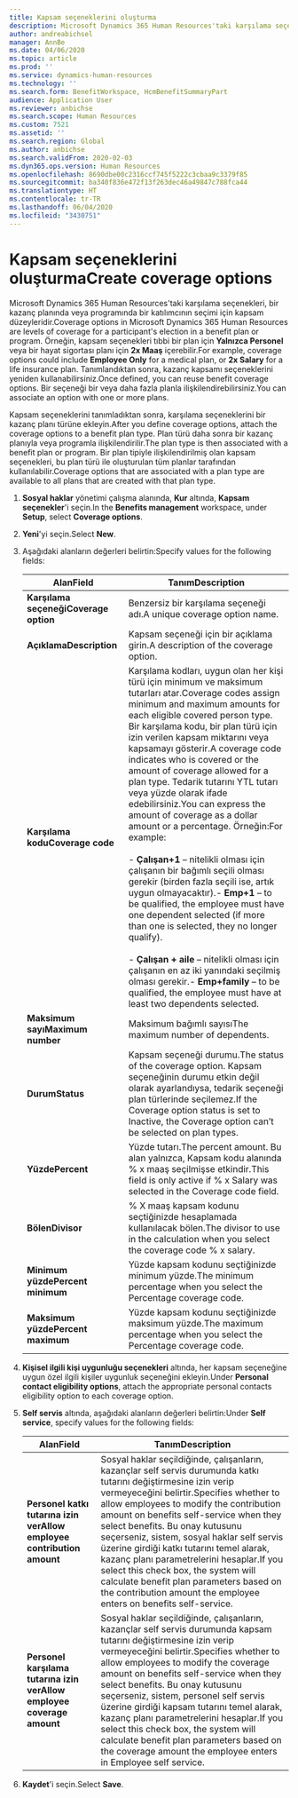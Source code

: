 ```yaml
---
title: Kapsam seçeneklerini oluşturma
description: Microsoft Dynamics 365 Human Resources'taki karşılama seçenekleri, bir kazanç planında veya programında bir katılımcının seçimi için kapsam düzeyleridir.
author: andreabichsel
manager: AnnBe
ms.date: 04/06/2020
ms.topic: article
ms.prod: ''
ms.service: dynamics-human-resources
ms.technology: ''
ms.search.form: BenefitWorkspace, HcmBenefitSummaryPart
audience: Application User
ms.reviewer: anbichse
ms.search.scope: Human Resources
ms.custom: 7521
ms.assetid: ''
ms.search.region: Global
ms.author: anbichse
ms.search.validFrom: 2020-02-03
ms.dyn365.ops.version: Human Resources
ms.openlocfilehash: 8690dbe00c2316ccf745f5222c3cbaa9c3379f85
ms.sourcegitcommit: ba340f836e472f13f263dec46a49847c788fca44
ms.translationtype: HT
ms.contentlocale: tr-TR
ms.lasthandoff: 06/04/2020
ms.locfileid: "3430751"
---
```

# <a name="create-coverage-options"></a><span data-ttu-id="8886b-103">Kapsam seçeneklerini oluşturma</span><span class="sxs-lookup"><span data-stu-id="8886b-103">Create coverage options</span></span>

<span data-ttu-id="8886b-104">Microsoft Dynamics 365 Human Resources'taki karşılama seçenekleri, bir kazanç planında veya programında bir katılımcının seçimi için kapsam düzeyleridir.</span><span class="sxs-lookup"><span data-stu-id="8886b-104">Coverage options in Microsoft Dynamics 365 Human Resources are levels of coverage for a participant's election in a benefit plan or program.</span></span> <span data-ttu-id="8886b-105">Örneğin, kapsam seçenekleri tıbbi bir plan için **Yalnızca Personel** veya bir hayat sigortası planı için **2x Maaş** içerebilir.</span><span class="sxs-lookup"><span data-stu-id="8886b-105">For example, coverage options could include **Employee Only** for a medical plan, or **2x Salary** for a life insurance plan.</span></span> <span data-ttu-id="8886b-106">Tanımlandıktan sonra, kazanç kapsamı seçeneklerini yeniden kullanabilirsiniz.</span><span class="sxs-lookup"><span data-stu-id="8886b-106">Once defined, you can reuse benefit coverage options.</span></span> <span data-ttu-id="8886b-107">Bir seçeneği bir veya daha fazla planla ilişkilendirebilirsiniz.</span><span class="sxs-lookup"><span data-stu-id="8886b-107">You can associate an option with one or more plans.</span></span>

<span data-ttu-id="8886b-108">Kapsam seçeneklerini tanımladıktan sonra, karşılama seçeneklerini bir kazanç planı türüne ekleyin.</span><span class="sxs-lookup"><span data-stu-id="8886b-108">After you define coverage options, attach the coverage options to a benefit plan type.</span></span> <span data-ttu-id="8886b-109">Plan türü daha sonra bir kazanç planıyla veya programla ilişkilendirilir.</span><span class="sxs-lookup"><span data-stu-id="8886b-109">The plan type is then associated with a benefit plan or program.</span></span> <span data-ttu-id="8886b-110">Bir plan tipiyle ilişkilendirilmiş olan kapsam seçenekleri, bu plan türü ile oluşturulan tüm planlar tarafından kullanılabilir.</span><span class="sxs-lookup"><span data-stu-id="8886b-110">Coverage options that are associated with a plan type are available to all plans that are created with that plan type.</span></span> 

1. <span data-ttu-id="8886b-111">**Sosyal haklar** yönetimi çalışma alanında, **Kur** altında, **Kapsam seçenekler**'i seçin.</span><span class="sxs-lookup"><span data-stu-id="8886b-111">In the **Benefits management** workspace, under **Setup**, select **Coverage options**.</span></span>

2. <span data-ttu-id="8886b-112">**Yeni**'yi seçin.</span><span class="sxs-lookup"><span data-stu-id="8886b-112">Select **New**.</span></span>

3. <span data-ttu-id="8886b-113">Aşağıdaki alanların değerleri belirtin:</span><span class="sxs-lookup"><span data-stu-id="8886b-113">Specify values for the following fields:</span></span>

   | <span data-ttu-id="8886b-114">Alan</span><span class="sxs-lookup"><span data-stu-id="8886b-114">Field</span></span> | <span data-ttu-id="8886b-115">Tanım</span><span class="sxs-lookup"><span data-stu-id="8886b-115">Description</span></span> |
   | --- | --- |
   | <span data-ttu-id="8886b-116">**Karşılama seçeneği**</span><span class="sxs-lookup"><span data-stu-id="8886b-116">**Coverage option**</span></span> | <span data-ttu-id="8886b-117">Benzersiz bir karşılama seçeneği adı.</span><span class="sxs-lookup"><span data-stu-id="8886b-117">A unique coverage option name.</span></span> |
   | <span data-ttu-id="8886b-118">**Açıklama**</span><span class="sxs-lookup"><span data-stu-id="8886b-118">**Description**</span></span> | <span data-ttu-id="8886b-119">Kapsam seçeneği için bir açıklama girin.</span><span class="sxs-lookup"><span data-stu-id="8886b-119">A description of the coverage option.</span></span> |
   | <span data-ttu-id="8886b-120">**Karşılama kodu**</span><span class="sxs-lookup"><span data-stu-id="8886b-120">**Coverage code**</span></span> | <span data-ttu-id="8886b-121">Karşılama kodları, uygun olan her kişi türü için minimum ve maksimum tutarları atar.</span><span class="sxs-lookup"><span data-stu-id="8886b-121">Coverage codes assign minimum and maximum amounts for each eligible covered person type.</span></span> <span data-ttu-id="8886b-122">Bir karşılama kodu, bir plan türü için izin verilen kapsam miktarını veya kapsamayı gösterir.</span><span class="sxs-lookup"><span data-stu-id="8886b-122">A coverage code indicates who is covered or the amount of coverage allowed for a plan type.</span></span> <span data-ttu-id="8886b-123">Tedarik tutarını YTL tutarı veya yüzde olarak ifade edebilirsiniz.</span><span class="sxs-lookup"><span data-stu-id="8886b-123">You can express the amount of coverage as a dollar amount or a percentage.</span></span> <span data-ttu-id="8886b-124">Örneğin:</span><span class="sxs-lookup"><span data-stu-id="8886b-124">For example:</span></span></br></br><span data-ttu-id="8886b-125">- **Çalışan+1** – nitelikli olması için çalışanın bir bağımlı seçili olması gerekir (birden fazla seçili ise, artık uygun olmayacaktır).</span><span class="sxs-lookup"><span data-stu-id="8886b-125">- **Emp+1** – to be qualified, the employee must have one dependent selected (if more than one is selected, they no longer qualify).</span></span></br></br><span data-ttu-id="8886b-126">- **Çalışan + aile** – nitelikli olması için çalışanın en az iki yanındaki seçilmiş olması gerekir.</span><span class="sxs-lookup"><span data-stu-id="8886b-126">- **Emp+family** – to be qualified, the employee must have at least two dependents selected.</span></span> |
   | <span data-ttu-id="8886b-127">**Maksimum sayı**</span><span class="sxs-lookup"><span data-stu-id="8886b-127">**Maximum number**</span></span> | <span data-ttu-id="8886b-128">Maksimum bağımlı sayısı</span><span class="sxs-lookup"><span data-stu-id="8886b-128">The maximum number of dependents.</span></span> |
   | <span data-ttu-id="8886b-129">**Durum**</span><span class="sxs-lookup"><span data-stu-id="8886b-129">**Status**</span></span> | <span data-ttu-id="8886b-130">Kapsam seçeneği durumu.</span><span class="sxs-lookup"><span data-stu-id="8886b-130">The status of the coverage option.</span></span> <span data-ttu-id="8886b-131">Kapsam seçeneğinin durumu etkin değil olarak ayarlandıysa, tedarik seçeneği plan türlerinde seçilemez.</span><span class="sxs-lookup"><span data-stu-id="8886b-131">If the Coverage option status is set to Inactive, the Coverage option can’t be selected on plan types.</span></span> |
   | <span data-ttu-id="8886b-132">**Yüzde**</span><span class="sxs-lookup"><span data-stu-id="8886b-132">**Percent**</span></span> | <span data-ttu-id="8886b-133">Yüzde tutarı.</span><span class="sxs-lookup"><span data-stu-id="8886b-133">The percent amount.</span></span> <span data-ttu-id="8886b-134">Bu alan yalnızca, Kapsam kodu alanında % x maaş seçilmişse etkindir.</span><span class="sxs-lookup"><span data-stu-id="8886b-134">This field is only active if % x Salary was selected in the Coverage code field.</span></span> |
   | <span data-ttu-id="8886b-135">**Bölen**</span><span class="sxs-lookup"><span data-stu-id="8886b-135">**Divisor**</span></span> | <span data-ttu-id="8886b-136">% X maaş kapsam kodunu seçtiğinizde hesaplamada kullanılacak bölen.</span><span class="sxs-lookup"><span data-stu-id="8886b-136">The divisor to use in the calculation when you select the coverage code % x salary.</span></span> |
   | <span data-ttu-id="8886b-137">**Minimum yüzde**</span><span class="sxs-lookup"><span data-stu-id="8886b-137">**Percent minimum**</span></span> | <span data-ttu-id="8886b-138">Yüzde kapsam kodunu seçtiğinizde minimum yüzde.</span><span class="sxs-lookup"><span data-stu-id="8886b-138">The minimum percentage when you select the Percentage coverage code.</span></span> |
   | <span data-ttu-id="8886b-139">**Maksimum yüzde**</span><span class="sxs-lookup"><span data-stu-id="8886b-139">**Percent maximum**</span></span> | <span data-ttu-id="8886b-140">Yüzde kapsam kodunu seçtiğinizde maksimum yüzde.</span><span class="sxs-lookup"><span data-stu-id="8886b-140">The maximum percentage when you select the Percentage coverage code.</span></span> |

4. <span data-ttu-id="8886b-141">**Kişisel ilgili kişi uygunluğu seçenekleri** altında, her kapsam seçeneğine uygun özel ilgili kişiler uygunluk seçeneğini ekleyin.</span><span class="sxs-lookup"><span data-stu-id="8886b-141">Under **Personal contact eligibility options**, attach the appropriate personal contacts eligibility option to each coverage option.</span></span>

5. <span data-ttu-id="8886b-142">**Self servis** altında, aşağıdaki alanların değerleri belirtin:</span><span class="sxs-lookup"><span data-stu-id="8886b-142">Under **Self service**, specify values for the following fields:</span></span>

   | <span data-ttu-id="8886b-143">Alan</span><span class="sxs-lookup"><span data-stu-id="8886b-143">Field</span></span> | <span data-ttu-id="8886b-144">Tanım</span><span class="sxs-lookup"><span data-stu-id="8886b-144">Description</span></span> |
   | --- | --- |
   | <span data-ttu-id="8886b-145">**Personel katkı tutarına izin ver**</span><span class="sxs-lookup"><span data-stu-id="8886b-145">**Allow employee contribution amount**</span></span> | <span data-ttu-id="8886b-146">Sosyal haklar seçildiğinde, çalışanların, kazançlar self servis durumunda katkı tutarını değiştirmesine izin verip vermeyeceğini belirtir.</span><span class="sxs-lookup"><span data-stu-id="8886b-146">Specifies whether to allow employees to modify the contribution amount on benefits self-service when they select benefits.</span></span> <span data-ttu-id="8886b-147">Bu onay kutusunu seçerseniz, sistem, sosyal haklar self servis üzerine girdiği katkı tutarını temel alarak, kazanç planı parametrelerini hesaplar.</span><span class="sxs-lookup"><span data-stu-id="8886b-147">If you select this check box, the system will calculate benefit plan parameters based on the contribution amount the employee enters on benefits self-service.</span></span> |
   | <span data-ttu-id="8886b-148">**Personel karşılama tutarına izin ver**</span><span class="sxs-lookup"><span data-stu-id="8886b-148">**Allow employee coverage amount**</span></span> | <span data-ttu-id="8886b-149">Sosyal haklar seçildiğinde, çalışanların, kazançlar self servis durumunda kapsam tutarını değiştirmesine izin verip vermeyeceğini belirtir.</span><span class="sxs-lookup"><span data-stu-id="8886b-149">Specifies whether to allow employees to modify the coverage amount on benefits self-service when they select benefits.</span></span> <span data-ttu-id="8886b-150">Bu onay kutusunu seçerseniz, sistem, personel self servis üzerine girdiği kapsam tutarını temel alarak, kazanç planı parametrelerini hesaplar.</span><span class="sxs-lookup"><span data-stu-id="8886b-150">If you select this check box, the system will calculate benefit plan parameters based on the coverage amount the employee enters in Employee self service.</span></span> |

6. <span data-ttu-id="8886b-151">**Kaydet**'i seçin.</span><span class="sxs-lookup"><span data-stu-id="8886b-151">Select **Save**.</span></span> 
